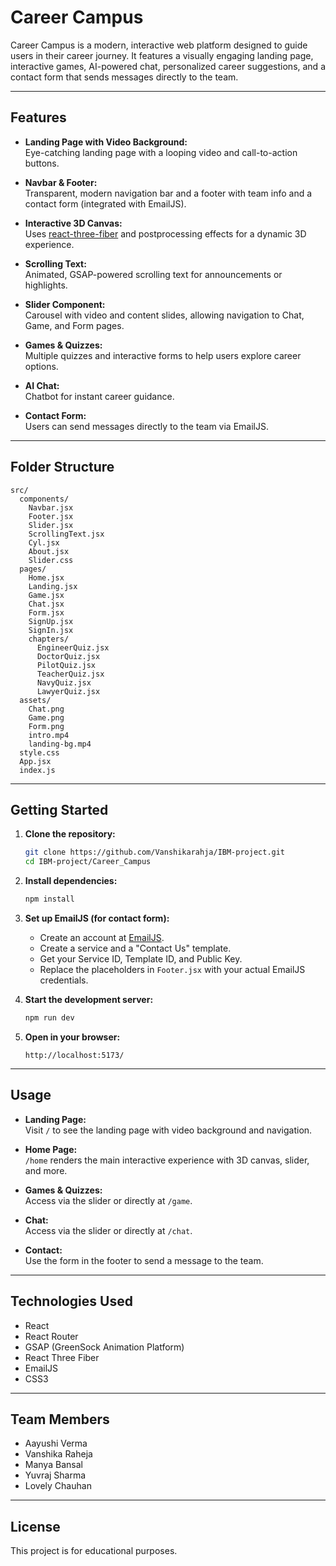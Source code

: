 # Career Campus

Career Campus is a modern, interactive web platform designed to guide users in their career journey. It features a visually engaging landing page, interactive games, AI-powered chat, personalized career suggestions, and a contact form that sends messages directly to the team.

---

## Features

- **Landing Page with Video Background:**  
  Eye-catching landing page with a looping video and call-to-action buttons.

- **Navbar & Footer:**  
  Transparent, modern navigation bar and a footer with team info and a contact form (integrated with EmailJS).

- **Interactive 3D Canvas:**  
  Uses [react-three-fiber](https://docs.pmnd.rs/react-three-fiber/getting-started/introduction) and postprocessing effects for a dynamic 3D experience.

- **Scrolling Text:**  
  Animated, GSAP-powered scrolling text for announcements or highlights.

- **Slider Component:**  
  Carousel with video and content slides, allowing navigation to Chat, Game, and Form pages.

- **Games & Quizzes:**  
  Multiple quizzes and interactive forms to help users explore career options.

- **AI Chat:**  
  Chatbot for instant career guidance.

- **Contact Form:**  
  Users can send messages directly to the team via EmailJS.

---

## Folder Structure

```
src/
  components/
    Navbar.jsx
    Footer.jsx
    Slider.jsx
    ScrollingText.jsx
    Cyl.jsx
    About.jsx
    Slider.css
  pages/
    Home.jsx
    Landing.jsx
    Game.jsx
    Chat.jsx
    Form.jsx
    SignUp.jsx
    SignIn.jsx
    chapters/
      EngineerQuiz.jsx
      DoctorQuiz.jsx
      PilotQuiz.jsx
      TeacherQuiz.jsx
      NavyQuiz.jsx
      LawyerQuiz.jsx
  assets/
    Chat.png
    Game.png
    Form.png
    intro.mp4
    landing-bg.mp4
  style.css
  App.jsx
  index.js
```

---

## Getting Started

1. **Clone the repository:**
   ```sh
   git clone https://github.com/Vanshikarahja/IBM-project.git
   cd IBM-project/Career_Campus
   ```

2. **Install dependencies:**
   ```sh
   npm install
   ```

3. **Set up EmailJS (for contact form):**
   - Create an account at [EmailJS](https://www.emailjs.com/).
   - Create a service and a "Contact Us" template.
   - Get your Service ID, Template ID, and Public Key.
   - Replace the placeholders in `Footer.jsx` with your actual EmailJS credentials.

4. **Start the development server:**
   ```sh
   npm run dev
   ```

5. **Open in your browser:**
   ```
   http://localhost:5173/
   ```

---

## Usage

- **Landing Page:**  
  Visit `/` to see the landing page with video background and navigation.

- **Home Page:**  
  `/home` renders the main interactive experience with 3D canvas, slider, and more.

- **Games & Quizzes:**  
  Access via the slider or directly at `/game`.

- **Chat:**  
  Access via the slider or directly at `/chat`.

- **Contact:**  
  Use the form in the footer to send a message to the team.

---

## Technologies Used

- React
- React Router
- GSAP (GreenSock Animation Platform)
- React Three Fiber
- EmailJS
- CSS3

---

## Team Members

- Aayushi Verma
- Vanshika Raheja
- Manya Bansal
- Yuvraj Sharma
- Lovely Chauhan

---

## License

This project is for educational purposes.
